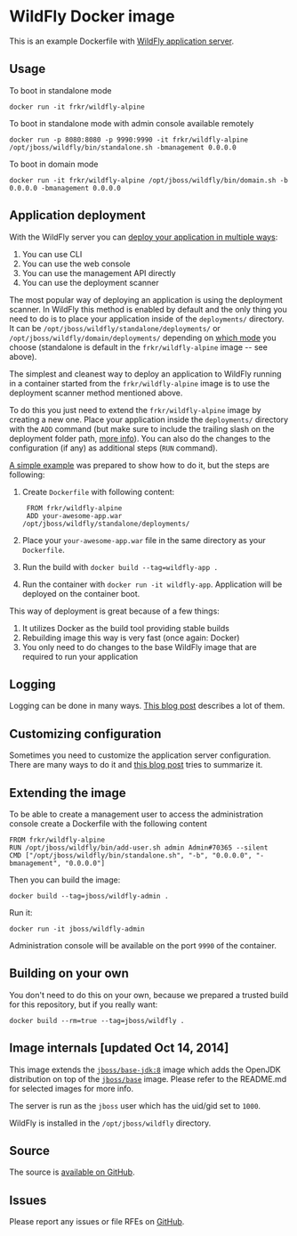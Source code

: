 # WildFly Docker image

This is an example Dockerfile with [WildFly application server](http://wildfly.org/).

## Usage

To boot in standalone mode

    docker run -it frkr/wildfly-alpine
    
To boot in standalone mode with admin console available remotely

    docker run -p 8080:8080 -p 9990:9990 -it frkr/wildfly-alpine /opt/jboss/wildfly/bin/standalone.sh -bmanagement 0.0.0.0

To boot in domain mode

    docker run -it frkr/wildfly-alpine /opt/jboss/wildfly/bin/domain.sh -b 0.0.0.0 -bmanagement 0.0.0.0

## Application deployment

With the WildFly server you can [deploy your application in multiple ways](https://docs.jboss.org/author/display/WFLY8/Application+deployment):

1. You can use CLI
2. You can use the web console
3. You can use the management API directly
4. You can use the deployment scanner

The most popular way of deploying an application is using the deployment scanner. In WildFly this method is enabled by default and the only thing you need to do is to place your application inside of the `deployments/` directory. It can be `/opt/jboss/wildfly/standalone/deployments/` or `/opt/jboss/wildfly/domain/deployments/` depending on [which mode](https://docs.jboss.org/author/display/WFLY8/Operating+modes) you choose (standalone is default in the `frkr/wildfly-alpine` image -- see above).

The simplest and cleanest way to deploy an application to WildFly running in a container started from the `frkr/wildfly-alpine` image is to use the deployment scanner method mentioned above.

To do this you just need to extend the `frkr/wildfly-alpine` image by creating a new one. Place your application inside the `deployments/` directory with the `ADD` command (but make sure to include the trailing slash on the deployment folder path, [more info](https://docs.docker.com/reference/builder/#add)). You can also do the changes to the configuration (if any) as additional steps (`RUN` command).  

[A simple example](https://github.com/goldmann/wildfly-docker-deployment-example) was prepared to show how to do it, but the steps are following:

1. Create `Dockerfile` with following content:

        FROM frkr/wildfly-alpine
        ADD your-awesome-app.war /opt/jboss/wildfly/standalone/deployments/
2. Place your `your-awesome-app.war` file in the same directory as your `Dockerfile`.
3. Run the build with `docker build --tag=wildfly-app .`
4. Run the container with `docker run -it wildfly-app`. Application will be deployed on the container boot.

This way of deployment is great because of a few things:

1. It utilizes Docker as the build tool providing stable builds
2. Rebuilding image this way is very fast (once again: Docker)
3. You only need to do changes to the base WildFly image that are required to run your application

## Logging

Logging can be done in many ways. [This blog post](https://goldmann.pl/blog/2014/07/18/logging-with-the-wildfly-docker-image/) describes a lot of them.

## Customizing configuration

Sometimes you need to customize the application server configuration. There are many ways to do it and [this blog post](https://goldmann.pl/blog/2014/07/23/customizing-the-configuration-of-the-wildfly-docker-image/) tries to summarize it.

## Extending the image

To be able to create a management user to access the administration console create a Dockerfile with the following content

    FROM frkr/wildfly-alpine
    RUN /opt/jboss/wildfly/bin/add-user.sh admin Admin#70365 --silent
    CMD ["/opt/jboss/wildfly/bin/standalone.sh", "-b", "0.0.0.0", "-bmanagement", "0.0.0.0"]

Then you can build the image:

    docker build --tag=jboss/wildfly-admin .

Run it:

    docker run -it jboss/wildfly-admin

Administration console will be available on the port `9990` of the container.

## Building on your own

You don't need to do this on your own, because we prepared a trusted build for this repository, but if you really want:

    docker build --rm=true --tag=jboss/wildfly .

## Image internals [updated Oct 14, 2014]

This image extends the [`jboss/base-jdk:8`](https://github.com/jboss-dockerfiles/base-jdk/tree/jdk8) image which adds the OpenJDK distribution on top of the [`jboss/base`](https://github.com/jboss-dockerfiles/base) image. Please refer to the README.md for selected images for more info.

The server is run as the `jboss` user which has the uid/gid set to `1000`.

WildFly is installed in the `/opt/jboss/wildfly` directory.

## Source

The source is [available on GitHub](https://github.com/jboss-dockerfiles/wildfly).

## Issues

Please report any issues or file RFEs on [GitHub](https://github.com/jboss-dockerfiles/wildfly/issues).
